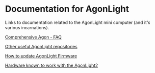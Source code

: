 # Documentation for AgonLight

Links to documentation related to the AgonLight mini computer (and it's various incarnations).


[Comprehensive Agon - FAQ](https://github.com/envenomator/Agon-FAQ)

[Other useful AgonLight repositories](https://github.com/mbernardi1961/AgonDoc/blob/main/useful_links.md)

[How to update AgonLight Firmware](https://github.com/mbernardi1961/AgonDoc/blob/main/update_firmware.md)

[Hardware known to work with the AgonLight2](https://github.com/mbernardi1961/AgonDoc/blob/main/hardware.md)
